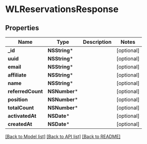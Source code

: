 # WLReservationsResponse

## Properties
Name | Type | Description | Notes
------------ | ------------- | ------------- | -------------
**_id** | **NSString*** |  | [optional] 
**uuid** | **NSString*** |  | [optional] 
**email** | **NSString*** |  | [optional] 
**affiliate** | **NSString*** |  | [optional] 
**name** | **NSString*** |  | [optional] 
**referredCount** | **NSNumber*** |  | [optional] 
**position** | **NSNumber*** |  | [optional] 
**totalCount** | **NSNumber*** |  | [optional] 
**activatedAt** | **NSDate*** |  | [optional] 
**createdAt** | **NSDate*** |  | [optional] 

[[Back to Model list]](../README.md#documentation-for-models) [[Back to API list]](../README.md#documentation-for-api-endpoints) [[Back to README]](../README.md)


